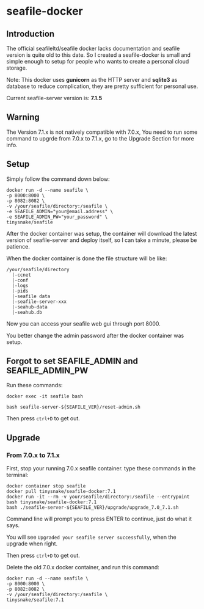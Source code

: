 # seafile-docker

## Introduction

The official seafileltd/seafile docker lacks documentation and seafile version is quite old to this date.
So I created a seafile-docker is small and simple enough to setup for people who wants to create a personal cloud storage.

Note: This docker uses **gunicorn** as the HTTP server and **sqlite3** as database to reduce complication, they are pretty sufficient for personal use.

Current seafile-server version is: **7.1.5**

## Warning

The Version 7.1.x is not natively compatible with 7.0.x, You need to run some command to upgrde from 7.0.x to 7.1.x, go to the Upgrade Section for more info.

## Setup

Simply follow the command down below:

```
docker run -d --name seafile \
-p 8000:8000 \
-p 8082:8082 \
-v /your/seafile/directory:/seafile \
-e SEAFILE_ADMIN="your@email.address" \
-e SEAFILE_ADMIN_PW="your_password" \
tinysnake/seafile
```

After the docker container was setup, the container will download the latest version of seafile-server and deploy itself, so I can take a minute, please be patience.

When the docker container is done the file structure will be like:

```
/your/seafile/directory
  |-ccnet
  |-conf
  |-logs
  |-pids
  |-seafile data
  |-seafile-server-xxx
  |-seahub-data
  |-seahub.db
```

Now you can access your seafile web gui through port 8000.

You better change the admin password after the docker container was setup.

## Forgot to set SEAFILE_ADMIN and SEAFILE_ADMIN_PW

Run these commands:

```
docker exec -it seafile bash

bash seafile-server-${SEAFILE_VER}/reset-admin.sh
```

Then press `ctrl+D` to get out.

## Upgrade

### From 7.0.x to 7.1.x

First, stop your running 7.0.x seafile container.
type these commands in the terminal:

```
docker container stop seafile
docker pull tinysnake/seafile-docker:7.1
docker run -it --rm -v your/seafile/directory:/seafile --entrypoint bash tinysnake/seafile-docker:7.1
bash ./seafile-server-${SEAFILE_VER}/upgrade/upgrade_7.0_7.1.sh
```

Command line will prompt you to press ENTER to continue, just do what it says.

You will see `Upgraded your seafile server successfully`, when the upgrade when right.

Then press `ctrl+D` to get out.

Delete the old 7.0.x docker container, and run this command:

```
docker run -d --name seafile \
-p 8000:8000 \
-p 8082:8082 \
-v /your/seafile/directory:/seafile \
tinysnake/seafile:7.1
```